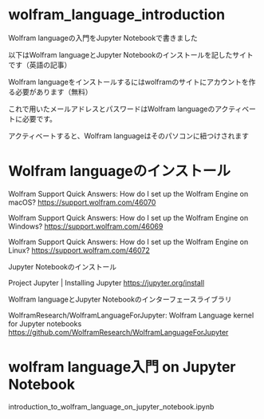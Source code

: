 # wolfram_language_introduction

Wolfram languageの入門をJupyter Notebookで書きました

以下はWolfram languageとJupyter Notebookのインストールを記したサイトです（英語の記事）

Wolfram languageをインストールするにはwolframのサイトにアカウントを作る必要があります（無料）

これで用いたメールアドレスとパスワードはWolfram languageのアクティベートに必要です。

アクティベートすると、Wolfram languageはそのパソコンに紐つけされます

# Wolfram languageのインストール

Wolfram Support Quick Answers: How do I set up the Wolfram Engine on macOS? https://support.wolfram.com/46070

Wolfram Support Quick Answers: How do I set up the Wolfram Engine on Windows? https://support.wolfram.com/46069

Wolfram Support Quick Answers: How do I set up the Wolfram Engine on Linux? https://support.wolfram.com/46072

Jupyter Notebookのインストール

Project Jupyter | Installing Jupyter https://jupyter.org/install

Wolfram languageとJupyter Notebookのインターフェースライブラリ

WolframResearch/WolframLanguageForJupyter: Wolfram Language kernel for Jupyter notebooks https://github.com/WolframResearch/WolframLanguageForJupyter

# wolfram language入門 on Jupyter Notebook

introduction_to_wolfram_language_on_jupyter_notebook.ipynb
